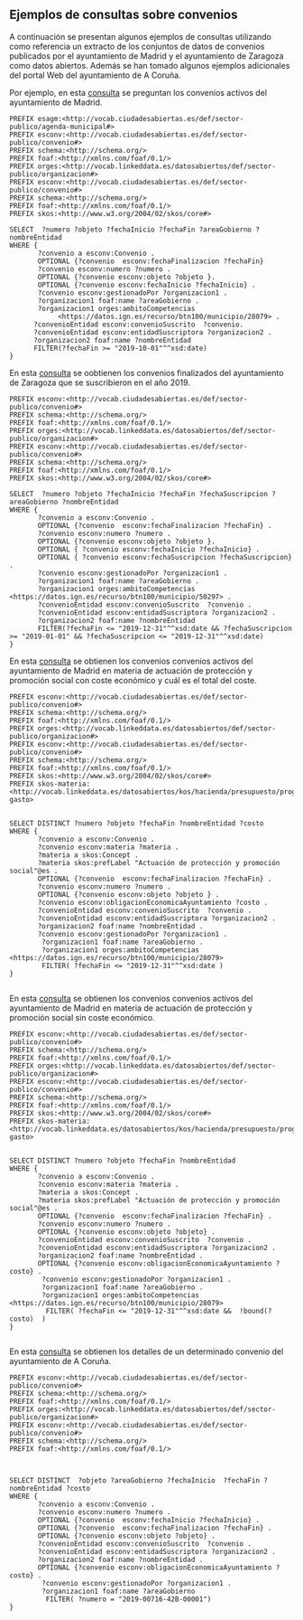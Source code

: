 ## Ejemplos de consultas sobre convenios

A continuación se presentan algunos ejemplos de consultas utilizando como referencia un extracto de los  conjuntos de datos de convenios publicados por el ayuntamiento de Madrid y el ayuntamiento de Zaragoza como datos abiertos. Además se han tomado algunos ejemplos  adicionales del portal Web del ayuntamiento de A Coruña.

Por ejemplo, en esta [consulta](http://ciudadesabiertas.linkeddata.es/sparql?default-graph-uri=&query=%23+Madrid%0D%0A%23+Fecha+fin+posterior+a+1%2F10%2F2019+%28Activos+al+1%2F10%2F2019%29%0D%0APREFIX+esconv%3A%3Chttp%3A%2F%2Fvocab.ciudadesabiertas.es%2Fdef%2Fsector-publico%2Fconvenio%23%3E%0D%0APREFIX+schema%3A%3Chttp%3A%2F%2Fschema.org%2F%3E%0D%0APREFIX+foaf%3A%3Chttp%3A%2F%2Fxmlns.com%2Ffoaf%2F0.1%2F%3E%0D%0APREFIX+orges%3A%3Chttp%3A%2F%2Fvocab.linkeddata.es%2Fdatosabiertos%2Fdef%2Fsector-publico%2Forganizacion%23%3E%0D%0APREFIX+esconv%3A%3Chttp%3A%2F%2Fvocab.ciudadesabiertas.es%2Fdef%2Fsector-publico%2Fconvenio%23%3E%0D%0APREFIX+schema%3A%3Chttp%3A%2F%2Fschema.org%2F%3E%0D%0APREFIX+foaf%3A%3Chttp%3A%2F%2Fxmlns.com%2Ffoaf%2F0.1%2F%3E%0D%0APREFIX+skos%3A%3Chttp%3A%2F%2Fwww.w3.org%2F2004%2F02%2Fskos%2Fcore%23%3E%0D%0A%0D%0ASELECT++%3Fnumero+%3Fobjeto+%3FfechaInicio+%3FfechaFin+%3FareaGobierno+%3FnombreEntidad+%0D%0AWHERE+%7B%0D%0A+++++++%3Fconvenio+a+esconv%3AConvenio+.%0D%0A+++++++OPTIONAL+%7B%3Fconvenio++esconv%3AfechaFinalizacion+%3FfechaFin%7D%0D%0A+++++++%3Fconvenio+esconv%3Anumero+%3Fnumero+.%0D%0A+++++++OPTIONAL+%7B%3Fconvenio+esconv%3Aobjeto+%3Fobjeto+%7D.%0D%0A+++++++OPTIONAL+%7B%3Fconvenio+esconv%3AfechaInicio+%3FfechaInicio%7D+.%0D%0A+++++++%3Fconvenio+esconv%3AgestionadoPor+%3Forganizacion1+.%0D%0A+++++++%3Forganizacion1+foaf%3Aname+%3FareaGobierno+.%0D%0A+++++++%3Forganizacion1+orges%3AambitoCompetencias+%0D%0A++++++++++++%3Chttps%3A%2F%2Fdatos.ign.es%2Frecurso%2Fbtn100%2Fmunicipio%2F28079%3E+.%0D%0A++++++%3FconvenioEntidad+esconv%3AconvenioSuscrito++%3Fconvenio.%0D%0A++++++%3FconvenioEntidad+esconv%3AentidadSuscriptora+%3Forganizacion2+.%0D%0A++++++%3Forganizacion2+foaf%3Aname+%3FnombreEntidad+%0D%0A++++++FILTER%28%3FfechaFin+%3E%3D+%222019-10-01%22%5E%5Exsd%3Adate%29%0D%0A%7D%0D%0A&format=text%2Fhtml&timeout=0&debug=on&run=+Run+Query+) se preguntan los convenios activos del ayuntamiento de Madrid.  
```
PREFIX esagm:<http://vocab.ciudadesabiertas.es/def/sector-publico/agenda-municipal#>
PREFIX esconv:<http://vocab.ciudadesabiertas.es/def/sector-publico/convenio#>
PREFIX schema:<http://schema.org/>
PREFIX foaf:<http://xmlns.com/foaf/0.1/>
PREFIX orges:<http://vocab.linkeddata.es/datosabiertos/def/sector-publico/organizacion#>
PREFIX esconv:<http://vocab.ciudadesabiertas.es/def/sector-publico/convenio#>
PREFIX schema:<http://schema.org/>
PREFIX foaf:<http://xmlns.com/foaf/0.1/>
PREFIX skos:<http://www.w3.org/2004/02/skos/core#>

SELECT  ?numero ?objeto ?fechaInicio ?fechaFin ?areaGobierno ?nombreEntidad 
WHERE {
       ?convenio a esconv:Convenio .
       OPTIONAL {?convenio  esconv:fechaFinalizacion ?fechaFin}
       ?convenio esconv:numero ?numero .
       OPTIONAL {?convenio esconv:objeto ?objeto }.
       OPTIONAL {?convenio esconv:fechaInicio ?fechaInicio} .
       ?convenio esconv:gestionadoPor ?organizacion1 .
       ?organizacion1 foaf:name ?areaGobierno .
       ?organizacion1 orges:ambitoCompetencias 
            <https://datos.ign.es/recurso/btn100/municipio/28079> .
      ?convenioEntidad esconv:convenioSuscrito  ?convenio.
      ?convenioEntidad esconv:entidadSuscriptora ?organizacion2 .
      ?organizacion2 foaf:name ?nombreEntidad 
      FILTER(?fechaFin >= "2019-10-01"^^xsd:date)
}
```
En esta [consulta](http://ciudadesabiertas.linkeddata.es/sparql?default-graph-uri=&query=%23+Zaragoza%0D%0A%23+A%C3%B1o+suscripcion+2019%0D%0A%23+Fecha+fin+%3C%3D+31%2F12%2F2019%0D%0APREFIX+esconv%3A%3Chttp%3A%2F%2Fvocab.ciudadesabiertas.es%2Fdef%2Fsector-publico%2Fconvenio%23%3E%0D%0APREFIX+schema%3A%3Chttp%3A%2F%2Fschema.org%2F%3E%0D%0APREFIX+foaf%3A%3Chttp%3A%2F%2Fxmlns.com%2Ffoaf%2F0.1%2F%3E%0D%0APREFIX+orges%3A%3Chttp%3A%2F%2Fvocab.linkeddata.es%2Fdatosabiertos%2Fdef%2Fsector-publico%2Forganizacion%23%3E%0D%0APREFIX+esconv%3A%3Chttp%3A%2F%2Fvocab.ciudadesabiertas.es%2Fdef%2Fsector-publico%2Fconvenio%23%3E%0D%0APREFIX+schema%3A%3Chttp%3A%2F%2Fschema.org%2F%3E%0D%0APREFIX+foaf%3A%3Chttp%3A%2F%2Fxmlns.com%2Ffoaf%2F0.1%2F%3E%0D%0APREFIX+skos%3A%3Chttp%3A%2F%2Fwww.w3.org%2F2004%2F02%2Fskos%2Fcore%23%3E%0D%0A%0D%0ASELECT++%3Fnumero+%3Fobjeto+%3FfechaInicio+%3FfechaFin+%3FfechaSuscripcion+%3FareaGobierno+%3FnombreEntidad+%0D%0AWHERE+%7B%0D%0A+++++++%3Fconvenio+a+esconv%3AConvenio+.%0D%0A+++++++OPTIONAL+%7B%3Fconvenio++esconv%3AfechaFinalizacion+%3FfechaFin%7D+.%0D%0A+++++++%3Fconvenio+esconv%3Anumero+%3Fnumero+.%0D%0A+++++++OPTIONAL+%7B%3Fconvenio+esconv%3Aobjeto+%3Fobjeto+%7D.%0D%0A+++++++OPTIONAL+%7B+%3Fconvenio+esconv%3AfechaInicio+%3FfechaInicio%7D+.%0D%0A+++++++OPTIONAL+%7B+%3Fconvenio+esconv%3AfechaSuscripcion+%3FfechaSuscripcion%7D+.%0D%0A+++++++%3Fconvenio+esconv%3AgestionadoPor+%3Forganizacion1+.%0D%0A+++++++%3Forganizacion1+foaf%3Aname+%3FareaGobierno+.%0D%0A+++++++%3Forganizacion1+orges%3AambitoCompetencias+%3Chttps%3A%2F%2Fdatos.ign.es%2Frecurso%2Fbtn100%2Fmunicipio%2F50297%3E+.%0D%0A+++++++%3FconvenioEntidad+esconv%3AconvenioSuscrito++%3Fconvenio+.%0D%0A+++++++%3FconvenioEntidad+esconv%3AentidadSuscriptora+%3Forganizacion2+.%0D%0A+++++++%3Forganizacion2+foaf%3Aname+%3FnombreEntidad+%0D%0A+++++++FILTER%28%3FfechaFin+%3C%3D+%222019-12-31%22%5E%5Exsd%3Adate+%26%26+%3FfechaSuscripcion+%3E%3D+%222019-01-01%22+%26%26+%3FfechaSuscripcion+%3C%3D+%222019-12-31%22%5E%5Exsd%3Adate%29%0D%0A%7D%0D%0A&format=text%2Fhtml&timeout=0&debug=on&run=+Run+Query+) se oobtienen los convenios finalizados del ayuntamiento de Zaragoza que se suscribieron en el año 2019.

```
PREFIX esconv:<http://vocab.ciudadesabiertas.es/def/sector-publico/convenio#>
PREFIX schema:<http://schema.org/>
PREFIX foaf:<http://xmlns.com/foaf/0.1/>
PREFIX orges:<http://vocab.linkeddata.es/datosabiertos/def/sector-publico/organizacion#>
PREFIX esconv:<http://vocab.ciudadesabiertas.es/def/sector-publico/convenio#>
PREFIX schema:<http://schema.org/>
PREFIX foaf:<http://xmlns.com/foaf/0.1/>
PREFIX skos:<http://www.w3.org/2004/02/skos/core#>

SELECT  ?numero ?objeto ?fechaInicio ?fechaFin ?fechaSuscripcion ?areaGobierno ?nombreEntidad 
WHERE {
       ?convenio a esconv:Convenio .
       OPTIONAL {?convenio  esconv:fechaFinalizacion ?fechaFin} .
       ?convenio esconv:numero ?numero .
       OPTIONAL {?convenio esconv:objeto ?objeto }.
       OPTIONAL { ?convenio esconv:fechaInicio ?fechaInicio} .
       OPTIONAL { ?convenio esconv:fechaSuscripcion ?fechaSuscripcion} .
       ?convenio esconv:gestionadoPor ?organizacion1 .
       ?organizacion1 foaf:name ?areaGobierno .
       ?organizacion1 orges:ambitoCompetencias <https://datos.ign.es/recurso/btn100/municipio/50297> .
       ?convenioEntidad esconv:convenioSuscrito  ?convenio .
       ?convenioEntidad esconv:entidadSuscriptora ?organizacion2 .
       ?organizacion2 foaf:name ?nombreEntidad 
       FILTER(?fechaFin <= "2019-12-31"^^xsd:date && ?fechaSuscripcion >= "2019-01-01" && ?fechaSuscripcion <= "2019-12-31"^^xsd:date)
}

```
En esta [consulta](http://ciudadesabiertas.linkeddata.es/sparql?default-graph-uri=&query=%23+Madrid%0D%0A%23+Materia+Actuaci%C3%B3n+de+protecci%C3%B3n+y+promoci%C3%B3n+social%0D%0A%0D%0APREFIX+esconv%3A%3Chttp%3A%2F%2Fvocab.ciudadesabiertas.es%2Fdef%2Fsector-publico%2Fconvenio%23%3E%0D%0APREFIX+schema%3A%3Chttp%3A%2F%2Fschema.org%2F%3E%0D%0APREFIX+foaf%3A%3Chttp%3A%2F%2Fxmlns.com%2Ffoaf%2F0.1%2F%3E%0D%0APREFIX+orges%3A%3Chttp%3A%2F%2Fvocab.linkeddata.es%2Fdatosabiertos%2Fdef%2Fsector-publico%2Forganizacion%23%3E%0D%0APREFIX+esconv%3A%3Chttp%3A%2F%2Fvocab.ciudadesabiertas.es%2Fdef%2Fsector-publico%2Fconvenio%23%3E%0D%0APREFIX+schema%3A%3Chttp%3A%2F%2Fschema.org%2F%3E%0D%0APREFIX+foaf%3A%3Chttp%3A%2F%2Fxmlns.com%2Ffoaf%2F0.1%2F%3E%0D%0APREFIX+skos%3A%3Chttp%3A%2F%2Fwww.w3.org%2F2004%2F02%2Fskos%2Fcore%23%3E%0D%0APREFIX+skos-materia%3A%3Chttp%3A%2F%2Fvocab.linkeddata.es%2Fdatosabiertos%2Fkos%2Fhacienda%2Fpresupuesto%2Fprograma-gasto%3E%0D%0A%0D%0A%0D%0ASELECT+DISTINCT+%3Fnumero+%3Fobjeto+%3FfechaFin+%3FnombreEntidad+%3Fcosto%0D%0AWHERE+%7B%0D%0A+++++++%3Fconvenio+a+esconv%3AConvenio+.%0D%0A+++++++%3Fconvenio+esconv%3Amateria+%3Fmateria+.%0D%0A+++++++%3Fmateria+a+skos%3AConcept+.%0D%0A+++++++%3Fmateria+skos%3AprefLabel+%22Actuaci%C3%B3n+de+protecci%C3%B3n+y+promoci%C3%B3n+social%22%40es+.%0D%0A+++++++OPTIONAL+%7B%3Fconvenio++esconv%3AfechaFinalizacion+%3FfechaFin%7D+.%0D%0A+++++++%3Fconvenio+esconv%3Anumero+%3Fnumero+.%0D%0A+++++++OPTIONAL+%7B%3Fconvenio+esconv%3Aobjeto+%3Fobjeto+%7D+.%0D%0A+++++++%3Fconvenio+esconv%3AobligacionEconomicaAyuntamiento+%3Fcosto+.%0D%0A+++++++%3FconvenioEntidad+esconv%3AconvenioSuscrito++%3Fconvenio+.%0D%0A+++++++%3FconvenioEntidad+esconv%3AentidadSuscriptora+%3Forganizacion2+.%0D%0A+++++++%3Forganizacion2+foaf%3Aname+%3FnombreEntidad+.++++++++++++++++++++++%0D%0A+++++++%3Fconvenio+esconv%3AgestionadoPor+%3Forganizacion1+.%0D%0A++++++++%3Forganizacion1+foaf%3Aname+%3FareaGobierno+.%0D%0A++++++++%3Forganizacion1+orges%3AambitoCompetencias+%3Chttps%3A%2F%2Fdatos.ign.es%2Frecurso%2Fbtn100%2Fmunicipio%2F28079%3E++%0D%0A++++++++FILTER%28+%3FfechaFin+%3C%3D+%222019-12-31%22%5E%5Exsd%3Adate+%29%0D%0A%7D%0D%0A&format=text%2Fhtml&timeout=0&debug=on&run=+Run+Query+) se obtienen  los convenios convenios activos del ayuntamiento de Madrid en materia de actuación de protección y promoción social con coste económico y cuál es el total del coste.

```
PREFIX esconv:<http://vocab.ciudadesabiertas.es/def/sector-publico/convenio#>
PREFIX schema:<http://schema.org/>
PREFIX foaf:<http://xmlns.com/foaf/0.1/>
PREFIX orges:<http://vocab.linkeddata.es/datosabiertos/def/sector-publico/organizacion#>
PREFIX esconv:<http://vocab.ciudadesabiertas.es/def/sector-publico/convenio#>
PREFIX schema:<http://schema.org/>
PREFIX foaf:<http://xmlns.com/foaf/0.1/>
PREFIX skos:<http://www.w3.org/2004/02/skos/core#>
PREFIX skos-materia:<http://vocab.linkeddata.es/datosabiertos/kos/hacienda/presupuesto/programa-gasto>


SELECT DISTINCT ?numero ?objeto ?fechaFin ?nombreEntidad ?costo
WHERE {
       ?convenio a esconv:Convenio .
       ?convenio esconv:materia ?materia .
       ?materia a skos:Concept .
       ?materia skos:prefLabel "Actuación de protección y promoción social"@es .
       OPTIONAL {?convenio  esconv:fechaFinalizacion ?fechaFin} .
       ?convenio esconv:numero ?numero .
       OPTIONAL {?convenio esconv:objeto ?objeto } .
       ?convenio esconv:obligacionEconomicaAyuntamiento ?costo .
       ?convenioEntidad esconv:convenioSuscrito  ?convenio .
       ?convenioEntidad esconv:entidadSuscriptora ?organizacion2 .
       ?organizacion2 foaf:name ?nombreEntidad .                      
       ?convenio esconv:gestionadoPor ?organizacion1 .
        ?organizacion1 foaf:name ?areaGobierno .
        ?organizacion1 orges:ambitoCompetencias <https://datos.ign.es/recurso/btn100/municipio/28079>  
        FILTER( ?fechaFin <= "2019-12-31"^^xsd:date )
}


```
En esta [consulta](http://ciudadesabiertas.linkeddata.es/sparql?default-graph-uri=&query=%23+Madrid%0D%0A%23+Materia+Actuaci%C3%B3n+de+protecci%C3%B3n+y+promoci%C3%B3n+social%0D%0A%0D%0APREFIX+esconv%3A%3Chttp%3A%2F%2Fvocab.ciudadesabiertas.es%2Fdef%2Fsector-publico%2Fconvenio%23%3E%0D%0APREFIX+schema%3A%3Chttp%3A%2F%2Fschema.org%2F%3E%0D%0APREFIX+foaf%3A%3Chttp%3A%2F%2Fxmlns.com%2Ffoaf%2F0.1%2F%3E%0D%0APREFIX+orges%3A%3Chttp%3A%2F%2Fvocab.linkeddata.es%2Fdatosabiertos%2Fdef%2Fsector-publico%2Forganizacion%23%3E%0D%0APREFIX+esconv%3A%3Chttp%3A%2F%2Fvocab.ciudadesabiertas.es%2Fdef%2Fsector-publico%2Fconvenio%23%3E%0D%0APREFIX+schema%3A%3Chttp%3A%2F%2Fschema.org%2F%3E%0D%0APREFIX+foaf%3A%3Chttp%3A%2F%2Fxmlns.com%2Ffoaf%2F0.1%2F%3E%0D%0APREFIX+skos%3A%3Chttp%3A%2F%2Fwww.w3.org%2F2004%2F02%2Fskos%2Fcore%23%3E%0D%0APREFIX+skos-materia%3A%3Chttp%3A%2F%2Fvocab.linkeddata.es%2Fdatosabiertos%2Fkos%2Fhacienda%2Fpresupuesto%2Fprograma-gasto%3E%0D%0A%0D%0A%0D%0ASELECT+DISTINCT+%3Fnumero+%3Fobjeto+%3FfechaFin+%3FnombreEntidad+%0D%0AWHERE+%7B%0D%0A+++++++%3Fconvenio+a+esconv%3AConvenio+.%0D%0A+++++++%3Fconvenio+esconv%3Amateria+%3Fmateria+.%0D%0A+++++++%3Fmateria+a+skos%3AConcept+.%0D%0A+++++++%3Fmateria+skos%3AprefLabel+%22Actuaci%C3%B3n+de+protecci%C3%B3n+y+promoci%C3%B3n+social%22%40es+.%0D%0A+++++++OPTIONAL+%7B%3Fconvenio++esconv%3AfechaFinalizacion+%3FfechaFin%7D+.%0D%0A+++++++%3Fconvenio+esconv%3Anumero+%3Fnumero+.%0D%0A+++++++OPTIONAL+%7B%3Fconvenio+esconv%3Aobjeto+%3Fobjeto%7D+.%0D%0A+++++++%3FconvenioEntidad+esconv%3AconvenioSuscrito++%3Fconvenio+.%0D%0A+++++++%3FconvenioEntidad+esconv%3AentidadSuscriptora+%3Forganizacion2+.%0D%0A+++++++%3Forganizacion2+foaf%3Aname+%3FnombreEntidad+.+%0D%0A+++++++OPTIONAL+%7B%3Fconvenio+esconv%3AobligacionEconomicaAyuntamiento+%3Fcosto%7D+.++++++++++++++++++++++%0D%0A++++++++%3Fconvenio+esconv%3AgestionadoPor+%3Forganizacion1+.%0D%0A++++++++%3Forganizacion1+foaf%3Aname+%3FareaGobierno+.%0D%0A++++++++%3Forganizacion1+orges%3AambitoCompetencias+%3Chttps%3A%2F%2Fdatos.ign.es%2Frecurso%2Fbtn100%2Fmunicipio%2F28079%3E++%0D%0A+++++++++FILTER%28+%3FfechaFin+%3C%3D+%222019-12-31%22%5E%5Exsd%3Adate+%26%26++%21bound%28%3Fcosto%29++%29++%0D%0A%7D%0D%0A&format=text%2Fhtml&timeout=0&debug=on&run=+Run+Query+) se obtienen  los convenios convenios activos del ayuntamiento de Madrid en materia de actuación de protección y promoción social sin coste económico.

```
PREFIX esconv:<http://vocab.ciudadesabiertas.es/def/sector-publico/convenio#>
PREFIX schema:<http://schema.org/>
PREFIX foaf:<http://xmlns.com/foaf/0.1/>
PREFIX orges:<http://vocab.linkeddata.es/datosabiertos/def/sector-publico/organizacion#>
PREFIX esconv:<http://vocab.ciudadesabiertas.es/def/sector-publico/convenio#>
PREFIX schema:<http://schema.org/>
PREFIX foaf:<http://xmlns.com/foaf/0.1/>
PREFIX skos:<http://www.w3.org/2004/02/skos/core#>
PREFIX skos-materia:<http://vocab.linkeddata.es/datosabiertos/kos/hacienda/presupuesto/programa-gasto>


SELECT DISTINCT ?numero ?objeto ?fechaFin ?nombreEntidad 
WHERE {
       ?convenio a esconv:Convenio .
       ?convenio esconv:materia ?materia .
       ?materia a skos:Concept .
       ?materia skos:prefLabel "Actuación de protección y promoción social"@es .
       OPTIONAL {?convenio  esconv:fechaFinalizacion ?fechaFin} .
       ?convenio esconv:numero ?numero .
       OPTIONAL {?convenio esconv:objeto ?objeto} .
       ?convenioEntidad esconv:convenioSuscrito  ?convenio .
       ?convenioEntidad esconv:entidadSuscriptora ?organizacion2 .
       ?organizacion2 foaf:name ?nombreEntidad . 
       OPTIONAL {?convenio esconv:obligacionEconomicaAyuntamiento ?costo} .                      
        ?convenio esconv:gestionadoPor ?organizacion1 .
        ?organizacion1 foaf:name ?areaGobierno .
        ?organizacion1 orges:ambitoCompetencias <https://datos.ign.es/recurso/btn100/municipio/28079>  
         FILTER( ?fechaFin <= "2019-12-31"^^xsd:date &&  !bound(?costo)  )  
}


```
En esta [consulta](http://ciudadesabiertas.linkeddata.es/sparql?default-graph-uri=&query=%23+Madrid%0D%0A%23+Materia+Actuaci%C3%B3n+de+protecci%C3%B3n+y+promoci%C3%B3n+social%0D%0A%0D%0APREFIX+esconv%3A%3Chttp%3A%2F%2Fvocab.ciudadesabiertas.es%2Fdef%2Fsector-publico%2Fconvenio%23%3E%0D%0APREFIX+schema%3A%3Chttp%3A%2F%2Fschema.org%2F%3E%0D%0APREFIX+foaf%3A%3Chttp%3A%2F%2Fxmlns.com%2Ffoaf%2F0.1%2F%3E%0D%0APREFIX+orges%3A%3Chttp%3A%2F%2Fvocab.linkeddata.es%2Fdatosabiertos%2Fdef%2Fsector-publico%2Forganizacion%23%3E%0D%0APREFIX+esconv%3A%3Chttp%3A%2F%2Fvocab.ciudadesabiertas.es%2Fdef%2Fsector-publico%2Fconvenio%23%3E%0D%0APREFIX+schema%3A%3Chttp%3A%2F%2Fschema.org%2F%3E%0D%0APREFIX+foaf%3A%3Chttp%3A%2F%2Fxmlns.com%2Ffoaf%2F0.1%2F%3E%0D%0APREFIX+skos%3A%3Chttp%3A%2F%2Fwww.w3.org%2F2004%2F02%2Fskos%2Fcore%23%3E%0D%0APREFIX+skos-materia%3A%3Chttp%3A%2F%2Fvocab.linkeddata.es%2Fdatosabiertos%2Fkos%2Fhacienda%2Fpresupuesto%2Fprograma-gasto%3E%0D%0A%0D%0A%0D%0ASELECT+DISTINCT+%3Fnumero+%3Fobjeto+%3FfechaFin+%3FnombreEntidad+%0D%0AWHERE+%7B%0D%0A+++++++%3Fconvenio+a+esconv%3AConvenio+.%0D%0A+++++++%3Fconvenio+esconv%3Amateria+%3Fmateria+.%0D%0A+++++++%3Fmateria+a+skos%3AConcept+.%0D%0A+++++++%3Fmateria+skos%3AprefLabel+%22Actuaci%C3%B3n+de+protecci%C3%B3n+y+promoci%C3%B3n+social%22%40es+.%0D%0A+++++++OPTIONAL+%7B%3Fconvenio++esconv%3AfechaFinalizacion+%3FfechaFin%7D+.%0D%0A+++++++%3Fconvenio+esconv%3Anumero+%3Fnumero+.%0D%0A+++++++OPTIONAL+%7B%3Fconvenio+esconv%3Aobjeto+%3Fobjeto%7D+.%0D%0A+++++++%3FconvenioEntidad+esconv%3AconvenioSuscrito++%3Fconvenio+.%0D%0A+++++++%3FconvenioEntidad+esconv%3AentidadSuscriptora+%3Forganizacion2+.%0D%0A+++++++%3Forganizacion2+foaf%3Aname+%3FnombreEntidad+.+%0D%0A+++++++OPTIONAL+%7B%3Fconvenio+esconv%3AobligacionEconomicaAyuntamiento+%3Fcosto%7D+.++++++++++++++++++++++%0D%0A++++++++%3Fconvenio+esconv%3AgestionadoPor+%3Forganizacion1+.%0D%0A++++++++%3Forganizacion1+foaf%3Aname+%3FareaGobierno+.%0D%0A++++++++%3Forganizacion1+orges%3AambitoCompetencias+%3Chttps%3A%2F%2Fdatos.ign.es%2Frecurso%2Fbtn100%2Fmunicipio%2F28079%3E++%0D%0A+++++++++FILTER%28+%3FfechaFin+%3C%3D+%222019-12-31%22%5E%5Exsd%3Adate+%26%26++%21bound%28%3Fcosto%29++%29++%0D%0A%7D%0D%0A&format=text%2Fhtml&timeout=0&debug=on&run=+Run+Query+) se obtienen los detalles de un determinado convenio del ayuntamiento de A Coruña.

```
PREFIX esconv:<http://vocab.ciudadesabiertas.es/def/sector-publico/convenio#>
PREFIX schema:<http://schema.org/>
PREFIX foaf:<http://xmlns.com/foaf/0.1/>
PREFIX orges:<http://vocab.linkeddata.es/datosabiertos/def/sector-publico/organizacion#>
PREFIX esconv:<http://vocab.ciudadesabiertas.es/def/sector-publico/convenio#>
PREFIX schema:<http://schema.org/>
PREFIX foaf:<http://xmlns.com/foaf/0.1/>



SELECT DISTINCT  ?objeto ?areaGobierno ?fechaInicio  ?fechaFin ?nombreEntidad ?costo
WHERE {
       ?convenio a esconv:Convenio .
       ?convenio esconv:numero ?numero .
       OPTIONAL {?convenio  esconv:fechaInicio ?fechaInicio} .
       OPTIONAL {?convenio  esconv:fechaFinalizacion ?fechaFin} .
       OPTIONAL {?convenio esconv:objeto ?objeto} .
       ?convenioEntidad esconv:convenioSuscrito  ?convenio .
       ?convenioEntidad esconv:entidadSuscriptora ?organizacion2 .
       ?organizacion2 foaf:name ?nombreEntidad . 
       OPTIONAL {?convenio esconv:obligacionEconomicaAyuntamiento ?costo} .                      
        ?convenio esconv:gestionadoPor ?organizacion1 .
        ?organizacion1 foaf:name ?areaGobierno  
         FILTER( ?numero = "2019-00716-42B-00001")  
}

```
